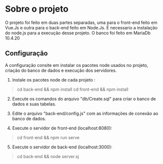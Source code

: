 # Sobre o projeto
  O projeto foi feito em duas partes separadas, uma para o front-end feito em Vue.Js e outra para o back-end feito em Node.Js.
  É necessario a instalação do node.js para a execução desse projeto.
  O banco foi feito em MariaDb 10.4.20


## Configuração
  A configuração consite em instalar os pacotes node usados no projeto, criação do banco de dados e execução dos servidores.

  1. Instale os pacotes node de cada projeto :
  > cd back-end && npm install 
  > cd front-end && npm install 
  
  2. Execute os comandos do arquivo "db/Create.sql" para criar o banco de dados e suas tabelas.
   
  3. Edite o arquivo "back-end/config.js" com as informações de conexão ao banco de dados.
  
  4. Execute o servidor de front-end (localhost:8080):
  > cd front-end && npm run serve
  
  5. Execute o servidor de back-end (localhost:3000):
  > cd back-end && node server.sj


